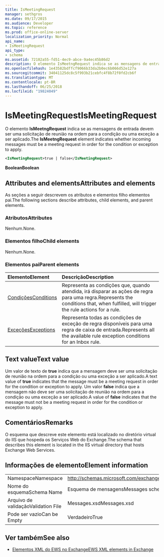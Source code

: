 ```yaml
---
title: IsMeetingRequest
manager: sethgros
ms.date: 09/17/2015
ms.audience: Developer
ms.topic: reference
ms.prod: office-online-server
localization_priority: Normal
api_name:
- IsMeetingRequest
api_type:
- schema
ms.assetid: 72102a55-fd51-4ec9-abce-9a4ec45b86d2
description: O elemento IsMeetngRequest indica se as mensagens de entrada devem ser uma solicitação de reunião na ordem para a condição ou uma exceção a ser aplicado.
ms.openlocfilehash: 1e43582bdffcf9066b33da2b0ec6b066d52e127a
ms.sourcegitcommit: 34041125dc8c5f993b21cebfc4f8b72f0fd2cb6f
ms.translationtype: MT
ms.contentlocale: pt-BR
ms.lasthandoff: 06/25/2018
ms.locfileid: "19824049"
---
```

# <a name="ismeetingrequest"></a><span data-ttu-id="18742-103">IsMeetingRequest</span><span class="sxs-lookup"><span data-stu-id="18742-103">IsMeetingRequest</span></span>

<span data-ttu-id="18742-104">O elemento **IsMeetngRequest** indica se as mensagens de entrada devem ser uma solicitação de reunião na ordem para a condição ou uma exceção a ser aplicado.</span><span class="sxs-lookup"><span data-stu-id="18742-104">The **IsMeetngRequest** element indicates whether incoming messages must be a meeting request in order for the condition or exception to apply.</span></span> 
  
```XML
<IsMeetingRequest>true | false</IsMeetingRequest>
```

 <span data-ttu-id="18742-105">**Boolean**</span><span class="sxs-lookup"><span data-stu-id="18742-105">**Boolean**</span></span>
## <a name="attributes-and-elements"></a><span data-ttu-id="18742-106">Attributes and elements</span><span class="sxs-lookup"><span data-stu-id="18742-106">Attributes and elements</span></span>

<span data-ttu-id="18742-107">As seções a seguir descrevem os atributos e elementos filho elementos pai.</span><span class="sxs-lookup"><span data-stu-id="18742-107">The following sections describe attributes, child elements, and parent elements.</span></span>
  
### <a name="attributes"></a><span data-ttu-id="18742-108">Atributos</span><span class="sxs-lookup"><span data-stu-id="18742-108">Attributes</span></span>

<span data-ttu-id="18742-109">Nenhum.</span><span class="sxs-lookup"><span data-stu-id="18742-109">None.</span></span>
  
### <a name="child-elements"></a><span data-ttu-id="18742-110">Elementos filho</span><span class="sxs-lookup"><span data-stu-id="18742-110">Child elements</span></span>

<span data-ttu-id="18742-111">Nenhum.</span><span class="sxs-lookup"><span data-stu-id="18742-111">None.</span></span>
  
### <a name="parent-elements"></a><span data-ttu-id="18742-112">Elementos pai</span><span class="sxs-lookup"><span data-stu-id="18742-112">Parent elements</span></span>

|<span data-ttu-id="18742-113">**Elemento**</span><span class="sxs-lookup"><span data-stu-id="18742-113">**Element**</span></span>|<span data-ttu-id="18742-114">**Descrição**</span><span class="sxs-lookup"><span data-stu-id="18742-114">**Description**</span></span>|
|:-----|:-----|
|[<span data-ttu-id="18742-115">Condições</span><span class="sxs-lookup"><span data-stu-id="18742-115">Conditions</span></span>](conditions.md) <br/> |<span data-ttu-id="18742-116">Representa as condições que, quando atendida, irá disparar as ações de regra para uma regra.</span><span class="sxs-lookup"><span data-stu-id="18742-116">Represents the conditions that, when fulfilled, will trigger the rule actions for a rule.</span></span>  <br/> |
|[<span data-ttu-id="18742-117">Exceções</span><span class="sxs-lookup"><span data-stu-id="18742-117">Exceptions</span></span>](exceptions.md) <br/> |<span data-ttu-id="18742-118">Representa todas as condições de exceção de regra disponíveis para uma regra de caixa de entrada.</span><span class="sxs-lookup"><span data-stu-id="18742-118">Represents all the available rule exception conditions for an Inbox rule.</span></span>  <br/> |
   
## <a name="text-value"></a><span data-ttu-id="18742-119">Text value</span><span class="sxs-lookup"><span data-stu-id="18742-119">Text value</span></span>

<span data-ttu-id="18742-120">Um valor de texto de **true** indica que a mensagem deve ser uma solicitação de reunião na ordem para a condição ou uma exceção a ser aplicado.</span><span class="sxs-lookup"><span data-stu-id="18742-120">A text value of **true** indicates that the message must be a meeting request in order for the condition or exception to apply.</span></span> <span data-ttu-id="18742-121">Um valor **false** indica que a mensagem não deve ser uma solicitação de reunião na ordem para a condição ou uma exceção a ser aplicado.</span><span class="sxs-lookup"><span data-stu-id="18742-121">A value of **false** indicates that the message must not be a meeting request in order for the condition or exception to apply.</span></span> 
  
## <a name="remarks"></a><span data-ttu-id="18742-122">Comentários</span><span class="sxs-lookup"><span data-stu-id="18742-122">Remarks</span></span>

<span data-ttu-id="18742-123">O esquema que descreve este elemento está localizado no diretório virtual do IIS que hospeda os Serviços Web do Exchange.</span><span class="sxs-lookup"><span data-stu-id="18742-123">The schema that describes this element is located in the IIS virtual directory that hosts Exchange Web Services.</span></span>
  
## <a name="element-information"></a><span data-ttu-id="18742-124">Informações de elemento</span><span class="sxs-lookup"><span data-stu-id="18742-124">Element information</span></span>

|||
|:-----|:-----|
|<span data-ttu-id="18742-125">Namespace</span><span class="sxs-lookup"><span data-stu-id="18742-125">Namespace</span></span>  <br/> |http://schemas.microsoft.com/exchange/services/2006/messages  <br/> |
|<span data-ttu-id="18742-126">Nome do esquema</span><span class="sxs-lookup"><span data-stu-id="18742-126">Schema Name</span></span>  <br/> |<span data-ttu-id="18742-127">Esquema de mensagens</span><span class="sxs-lookup"><span data-stu-id="18742-127">Messages schema</span></span>  <br/> |
|<span data-ttu-id="18742-128">Arquivo de validação</span><span class="sxs-lookup"><span data-stu-id="18742-128">Validation File</span></span>  <br/> |<span data-ttu-id="18742-129">Messages.xsd</span><span class="sxs-lookup"><span data-stu-id="18742-129">Messages.xsd</span></span>  <br/> |
|<span data-ttu-id="18742-130">Pode ser vazio</span><span class="sxs-lookup"><span data-stu-id="18742-130">Can be Empty</span></span>  <br/> |<span data-ttu-id="18742-131">Verdadeiro</span><span class="sxs-lookup"><span data-stu-id="18742-131">True</span></span>  <br/> |
   
## <a name="see-also"></a><span data-ttu-id="18742-132">Ver também</span><span class="sxs-lookup"><span data-stu-id="18742-132">See also</span></span>



- [<span data-ttu-id="18742-133">Elementos XML do EWS no Exchange</span><span class="sxs-lookup"><span data-stu-id="18742-133">EWS XML elements in Exchange</span></span>](ews-xml-elements-in-exchange.md)

